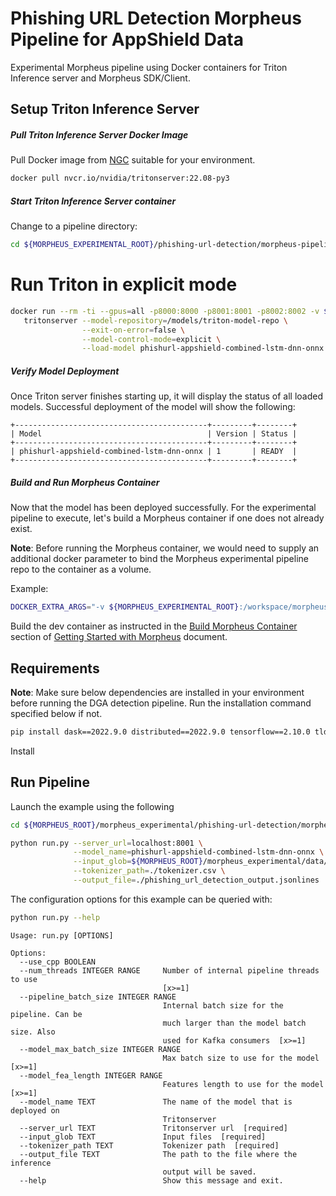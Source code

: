 <!--
SPDX-FileCopyrightText: Copyright (c) 2022, NVIDIA CORPORATION & AFFILIATES. All rights reserved.
SPDX-License-Identifier: Apache-2.0

Licensed under the Apache License, Version 2.0 (the "License");
you may not use this file except in compliance with the License.
You may obtain a copy of the License at

http://www.apache.org/licenses/LICENSE-2.0

Unless required by applicable law or agreed to in writing, software
distributed under the License is distributed on an "AS IS" BASIS,
WITHOUT WARRANTIES OR CONDITIONS OF ANY KIND, either express or implied.
See the License for the specific language governing permissions and
limitations under the License.
-->

# Phishing URL Detection Morpheus Pipeline for AppShield Data

Experimental Morpheus pipeline using Docker containers for Triton Inference server and Morpheus SDK/Client.

## Setup Triton Inference Server

##### Pull Triton Inference Server Docker Image
Pull Docker image from [NGC] suitable for your environment.

```bash
docker pull nvcr.io/nvidia/tritonserver:22.08-py3
```

##### Start Triton Inference Server container

Change to a pipeline directory:

```bash
cd ${MORPHEUS_EXPERIMENTAL_ROOT}/phishing-url-detection/morpheus-pipeline
```

# Run Triton in explicit mode
```bash
docker run --rm -ti --gpus=all -p8000:8000 -p8001:8001 -p8002:8002 -v $PWD/models:/models/triton-model-repo nvcr.io/nvidia/tritonserver:22.08-py3 \
   tritonserver --model-repository=/models/triton-model-repo \
                --exit-on-error=false \
                --model-control-mode=explicit \
                --load-model phishurl-appshield-combined-lstm-dnn-onnx
```

##### Verify Model Deployment
Once Triton server finishes starting up, it will display the status of all loaded models. Successful deployment of the model will show the following:

```
+-------------------------------------------+---------+--------+
| Model                                     | Version | Status |
+-------------------------------------------+---------+--------+
| phishurl-appshield-combined-lstm-dnn-onnx | 1       | READY  |
+-------------------------------------------+---------+--------+
```

##### Build and Run Morpheus Container

Now that the model has been deployed successfully. For the experimental pipeline to execute, let's build a Morpheus container if one does not already exist.

**Note**: Before running the Morpheus container, we would need to supply an additional docker parameter to bind the Morpheus experimental pipeline repo to the container as a volume.

Example:
```bash
DOCKER_EXTRA_ARGS="-v ${MORPHEUS_EXPERIMENTAL_ROOT}:/workspace/morpheus_experimental" ./docker/run_container_release.sh
```

Build the dev container as instructed in the [Build Morpheus Container] section of [Getting Started with Morpheus] document.

## Requirements
**Note**: Make sure below dependencies are installed in your environment before running the DGA detection pipeline. Run the installation command specified below if not.

```bash
pip install dask==2022.9.0 distributed==2022.9.0 tensorflow==2.10.0 tldextract==3.3.1
```

Install 

## Run Pipeline
Launch the example using the following

```bash
cd ${MORPHEUS_ROOT}/morpheus_experimental/phishing-url-detection/morpheus-pipeline

python run.py --server_url=localhost:8001 \
              --model_name=phishurl-appshield-combined-lstm-dnn-onnx \
              --input_glob=${MORPHEUS_ROOT}/morpheus_experimental/data/URLS_Snapshots/snapshot-*/*.json \
              --tokenizer_path=./tokenizer.csv \
              --output_file=./phishing_url_detection_output.jsonlines
```

The configuration options for this example can be queried with:

```bash
python run.py --help
```

```
Usage: run.py [OPTIONS]

Options:
  --use_cpp BOOLEAN
  --num_threads INTEGER RANGE     Number of internal pipeline threads to use
                                  [x>=1]
  --pipeline_batch_size INTEGER RANGE
                                  Internal batch size for the pipeline. Can be
                                  much larger than the model batch size. Also
                                  used for Kafka consumers  [x>=1]
  --model_max_batch_size INTEGER RANGE
                                  Max batch size to use for the model  [x>=1]
  --model_fea_length INTEGER RANGE
                                  Features length to use for the model  [x>=1]
  --model_name TEXT               The name of the model that is deployed on
                                  Tritonserver
  --server_url TEXT               Tritonserver url  [required]
  --input_glob TEXT               Input files  [required]
  --tokenizer_path TEXT           Tokenizer path  [required]
  --output_file TEXT              The path to the file where the inference
                                  output will be saved.
  --help                          Show this message and exit.
  ```

  [NGC]: https://ngc.nvidia.com/catalog/containers/nvidia:tritonserver
  [Getting Started with Morpheus]:https://github.com/nv-morpheus/Morpheus#getting-started-with-morpheus
  [Build Morpheus Container]: https://github.com/nv-morpheus/Morpheus#build-morpheus-container